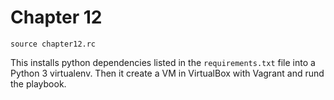 # Chapter 12


```
source chapter12.rc
```

This installs python dependencies listed in the `requirements.txt` file into a Python 3 virtualenv. Then it create a VM in VirtualBox with Vagrant and rund the playbook.
